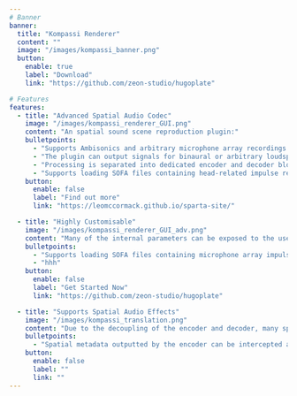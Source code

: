 ```yaml
---
# Banner
banner:
  title: "Kompassi Renderer"
  content: ""
  image: "/images/kompassi_banner.png"
  button:
    enable: true
    label: "Download"
    link: "https://github.com/zeon-studio/hugoplate"

# Features
features:
  - title: "Advanced Spatial Audio Codec"
    image: "/images/kompassi_renderer_GUI.png"
    content: "An spatial sound scene reproduction plugin:"
    bulletpoints:
      - "Supports Ambisonics and arbitrary microphone array recordings as input"
      - "The plugin can output signals for binaural or arbitrary loudspeaker array based listening"
      - "Processing is separated into dedicated encoder and decoder blocks"  
      - "Supports loading SOFA files containing head-related impulse responses (HRIRs/HRTFs) for personalised headphone listening."
    button:
      enable: false
      label: "Find out more"
      link: "https://leomccormack.github.io/sparta-site/"

  - title: "Highly Customisable"
    image: "/images/kompassi_renderer_GUI_adv.png"
    content: "Many of the internal parameters can be exposed to the user in the advanced tab:"
    bulletpoints:
      - "Supports loading SOFA files containing microphone array impulse responses, if using a custom array configuration for which there is no preset in the plugin."
      - "hhh"
    button:
      enable: false
      label: "Get Started Now"
      link: "https://github.com/zeon-studio/hugoplate"

  - title: "Supports Spatial Audio Effects"
    image: "/images/kompassi_translation.png"
    content: "Due to the decoupling of the encoder and decoder, many spatial audio effects can be achieved:"
    bulletpoints:
      - "Spatial metadata outputted by the encoder can be intercepted and modified prior to reproducing the scene (e.g. for enabling 3DoF/6DoF support)" 
    button:
      enable: false
      label: ""
      link: ""
---
```

